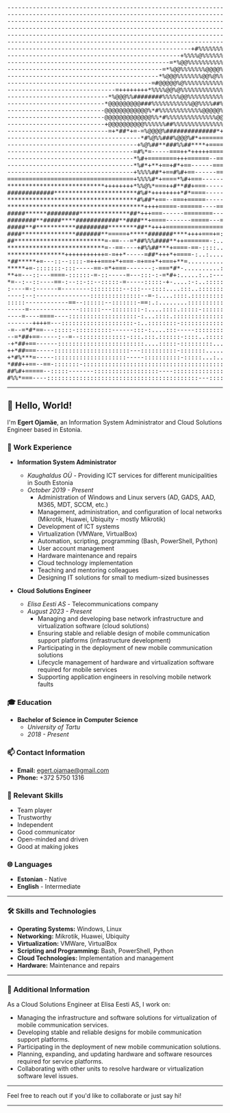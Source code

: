 <!-- Your ASCII Art -->
<pre>
----------------------------------------------------------------------------------------------------
----------------------------------------------------------------------------------------------------
----------------------------------------------------------------------------------------------------
----------------------------------------------------------------------------------------------------
----------------------------------------------------------------------------------------------------
----------------------------------------------------------------------------------------------------
---------------------------------------------------+#%%%%%%%%%%%*=----------------------------------
------------------------------------------------+%%%%@%%%%%%%%%%%%#+=-------------------------------
---------------------------------------------=*%@@%%%%%%%%%%%%%%%%%%%%+=----------------------------
-------------------------------------------=*%@@%%%%%%%@@@@%%%%%%%%@@%%%+---------------------------
------------------------------------------*%@@@%%%%%%%@@%@%%%%%%%%%@@%%%%*--------------------------
----------------------------------------=#@@@@@%@%%%%%%%%%%%%%%%%%@@%%%%%%*-------------------------
------------------------------=++++++++*%%%%@@%@%%%%%%%%%%%%%%%%%%%%%%%%%%%*------------------------
----------------------------*%@@@%%########%%%%%@@%%%%%%%%%%%%%%%%%%%%%%%%%%+-----------------------
---------------------------*@@@@@@@@@###%%%%%%%%%%%@@%%%%##%%%%%%%%%%%%%%%%%*-----------------------
---------------------------@@@@@@@@@@@@%*#%%%%%%%%%%%%@@@@@%%%%%%%%%%%%%%%%%*-----------------------
---------------------------@@@@@@@@@@@@@%%*#%%%%%%%%%%%%%%@@%@%%%%%%%%%%%%%%*-----------------------
---------------------------+@@@@@@@@@@%%%%%%##%%%%%%%%%%%%%%%%%%%%%%%%%%%%%%*=----------------------
----------------------------=+*##*+=-=%@@@@%##############*+==+#%@%%%%%%%%%%*-----------------------
-------------------------------------*#%@%%###%@@@%#*+=========++*#%@@%%%%%%*-----------------------
------------------------------------+%@%##**###%%##****+=======++++++*%%@@%%+-----------------------
-----------------------------------=#%*=-----===++*+++++=======++++=+++++#@#+-----------------------
-----------------------------------*%#+========+++======--===-==++===+=-++%*------------------------
-----------------------------------*%#*+**+==+#*+==------====-===--=*+--=++-------------------------
-----------------------------------+%%%%##*+==#%#+==------==---=---=**=-=+=-------------------------
===================================+%%%%#*+====*%#+===-------------=++==+=--------------------------
***************************++++++++*%%@%*===++#**##+===----------==---=++++++++++===================
#############***********************#%#*++++++++*#*====--------==-=-=+******************************
************************************#%##*+==--===+=====-------==**==*************************#####**
**************************************++++=====-======----==-======*********************************
#####******#########**************##*+++===------========----======*********************************
########**#####****############**####**+====-------=====---========+*******************#####*******#
#####**#***********#########********##**++++================--=-:::.:-+****************####******###
####***************#######**=====+*****#######****++++===+=:...::--::::=+*************************##
##*************************=-==---=*##%%%####**++=======-:.....:-===-:..-+++++***********++*********
***************************=--==----+#%%##***+====-==-::::......:-==-...:-===+********++++++++++****
****************+++++++++++=-=++*-----=##*+++*+====-:..:.........:--:::...::::------::---+++++++++++
*##*****+=---::--::::-=+++===+*+===-=+==+*+===+**=.............::::.....::-=--==-:::::::::::::::-+++
*****+=-:::::::-:::-----==-=*+===-------:-===*#*-..........::....:.....:----:-::::::::::::::::.::-+*
**+=---::---====-::::::-=-::-----=---:::-:-=*#+:.....:..:---:....::::::::::::::::::::::------::::::=
*=--:--::----==-:--::-::--:::::-=-----:::::-+-....:-:..:::::::::::::::::::::::-::::::::-::-:::::::::
:----=-:------=--------:::::::::--:::---::::....:::..:::::::::::--::::::::::::---:::::::::::.:::::::
----:--:---------------::::::::::::::--=-:....::::.::::::::::::::::::::::::::::::::::::::::.:::::::-
:::::------------==--::::::--:::::::-==:.:........:::::::::::::-::.....:::::::::::::::::::..::::::::
-----=--------------::::::---::::::::-:....::::.:::::-:::::::::::::::...........:::::::::..:::::::::
----=----====----:::::::::::::::::::-:...::::.::::::::::::::::::::::::..........::-::::::..:::::::::
-------++++=---::::::::::::::::::::-:..::::::::-::::::::::::..:::::.....::::...::::::::::..::::::--:
-=--=*#*==---:::::-::::::::::------:::-:....:::-----:::::::::::::::...:::.::..::::::::::::::::::::-:
--=*##+==-----:--=--:::::::::::::-:::.:::.::::::-::::..::::::..:::::::::..:::...::::::::---:::::::::
-+*##+==------::::::::::::::::::::::::....:::::-:::::::::....::::::::::.....:.:::.::::::::::::::::::
++*##===-----:::::::::::::::::::::---::::::::::-:::::::..........::::.....:::::--:::::::::::::---:::
+*#%***=-----::::::::::::::::::::-----::::::::::-:::::...:........:::...:.::::::::-:::::::::::------
*###++==--==-:::::::-:::::::::::::::::::::::::::::::::::::::.......:::::....:::::::::::::::::-------
##%#+=====--:::::-------::::::::::::::::::----:::::::::::::::....:..:::::.::::::::::::::::::::------
#%%*===----::::::::::::::::::::::::::::::::::::::::::---:::::....::::--:::::::::::::::::::::::------
</pre>

---

## 👋 Hello, World!

I'm **Egert Ojamäe**, an Information System Administrator and Cloud Solutions Engineer based in Estonia.

### 🔧 Work Experience

- **Information System Administrator**
  - *Kaughaldus OÜ* - Providing ICT services for different municipalities in South Estonia
  - *October 2019 - Present*
    - Administration of Windows and Linux servers (AD, GADS, AAD, M365, MDT, SCCM, etc.)
    - Management, administration, and configuration of local networks (Mikrotik, Huawei, Ubiquity - mostly Mikrotik)
    - Development of ICT systems
    - Virtualization (VMWare, VirtualBox)
    - Automation, scripting, programming (Bash, PowerShell, Python)
    - User account management
    - Hardware maintenance and repairs
    - Cloud technology implementation
    - Teaching and mentoring colleagues
    - Designing IT solutions for small to medium-sized businesses

- **Cloud Solutions Engineer**
  - *Elisa Eesti AS* - Telecommunications company
  - *August 2023 - Present*
    - Managing and developing base network infrastructure and virtualization software (cloud solutions)
    - Ensuring stable and reliable design of mobile communication support platforms (infrastructure development)
    - Participating in the deployment of new mobile communication solutions
    - Lifecycle management of hardware and virtualization software required for mobile services
    - Supporting application engineers in resolving mobile network faults

### 🎓 Education

- **Bachelor of Science in Computer Science**
  - *University of Tartu*
  - *2018 - Present*

### 📫 Contact Information

- **Email:** [egert.ojamae@gmail.com](mailto:egert.ojamae@gmail.com)
- **Phone:** +372 5750 1316

### 💼 Relevant Skills

- Team player
- Trustworthy
- Independent
- Good communicator
- Open-minded and driven
- Good at making jokes

### 🌐 Languages

- **Estonian** - Native
- **English** - Intermediate

---

### 🛠️ Skills and Technologies

- **Operating Systems:** Windows, Linux
- **Networking:** Mikrotik, Huawei, Ubiquity
- **Virtualization:** VMWare, VirtualBox
- **Scripting and Programming:** Bash, PowerShell, Python
- **Cloud Technologies:** Implementation and management
- **Hardware:** Maintenance and repairs

---

### 📖 Additional Information

As a Cloud Solutions Engineer at Elisa Eesti AS, I work on:

- Managing the infrastructure and software solutions for virtualization of mobile communication services.
- Developing stable and reliable designs for mobile communication support platforms.
- Participating in the deployment of new mobile communication solutions.
- Planning, expanding, and updating hardware and software resources required for service platforms.
- Collaborating with other units to resolve hardware or virtualization software level issues.

---

Feel free to reach out if you'd like to collaborate or just say hi!

---

